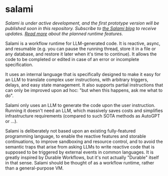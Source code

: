 # salami

_Salami is under active development, and the first prototype version will be published soon in this repository. Subscribe to [the Salami blog](https://salamilang.substack.com/) to receive updates. [Read more](https://salamilang.substack.com/p/slalom-designing-a-runtime-for-ai) about the planned runtime features._

Salami is a workflow runtime for LLM-generated code. It is reactive, async, and resumable (e.g. you can pause the running thread, store it in a file or any database, and restore it later when it's time to continue). It allows the code to be completed or edited in case of an error or incomplete specification.

It uses an internal language that is specifically designed to make it easy for an LLM to translate complex user instructions, with arbitrary triggers, delays, and easy state management. It also supports partial instructions that can only be improved upon ad hoc: "but when this happens, ask me what to do".

Salami only uses an LLM to generate the code upon the user instruction. Running it doesn't need an LLM, which massively saves costs and simplifies infrastructure requirements (compared to such SOTA methods as AutoGPT or ...).

Salami is deliberately not based upon an existing fully-featured programming language, to enable the reactive features and storable continuations, to improve sandboxing and resource control, and to avoid the semantic traps that arise from asking LLMs to write reactive code that is supposed to be triggered by external events in common languages. It is greatly inspired by Durable Workflows, but it's not actually "Durable" itself in that sense. Salami should be thought of as a workflow runtime, rather than a general-purpose VM.
